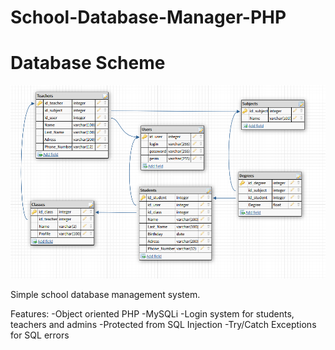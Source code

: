 # School-Database-Manager-PHP

# Database Scheme
![Screenshot](DB_scheme.png)

Simple school database management system.

Features:
-Object oriented PHP
-MySQLi
-Login system for students, teachers and admins
-Protected from SQL Injection
-Try/Catch Exceptions for SQL errors